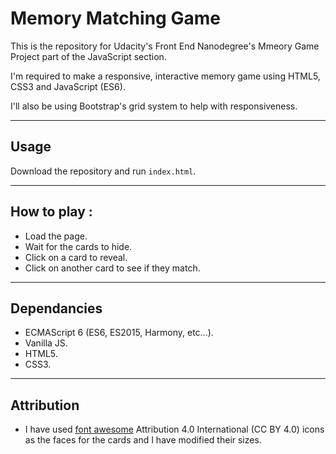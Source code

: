 # Memory Matching Game
This is the repository for Udacity's Front End Nanodegree's Mmeory Game Project part of the JavaScript section.

I'm required to make a responsive, interactive memory game using HTML5, CSS3 and JavaScript (ES6).

I'll also be using Bootstrap's grid system to help with responsiveness.

-----
## Usage
Download the repository and run `index.html`.

-----
## How to play :
- Load the page.
- Wait for the cards to hide.
- Click on a card to reveal.
- Click on another card to see if they match.

-----
## Dependancies
- ECMAScript 6  (ES6, ES2015, Harmony, etc...).
- Vanilla JS.
- HTML5.
- CSS3.

-----
## Attribution

- I have used [font awesome](fontawesome.com) Attribution 4.0 International (CC BY 4.0) icons as the faces for the cards and I have modified their sizes.
